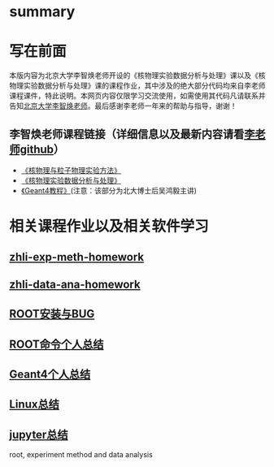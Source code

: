 # summary

# 写在前面
本版内容为北京大学李智焕老师开设的《核物理实验数据分析与处理》课以及《核物理实验数据分析与处理》课的课程作业，其中涉及的绝大部分代码均来自李老师课程课件，特此说明。本网页内容仅限学习交流使用，如需使用其代码凡请联系并告知[北京大学李智焕老师](http://ppnp.pku.edu.cn/info/1013/1045.htm)。最后感谢李老师一年来的帮助与指导，谢谢！
## 李智焕老师课程链接（详细信息以及最新内容请看[李老师github](https://github.com/zhihuanli)）
- [《核物理与粒子物理实验方法》](https://zhihuanli.github.io/Experimental-Method-in-Nuclear-Physics/)
- [《核物理实验数据分析与处理》](https://zhihuanli.github.io/Experimental-Data-Analysis-Course/)
- [《Geant4教程》](http://wuhongyi.cn/GEANT4Course/)(注意：该部分为北大博士后吴鸿毅主讲)


# 相关课程作业以及相关软件学习

## [zhli-exp-meth-homework](https://dragon-xi.github.io/zhli-exp-meth-homework)

## [zhli-data-ana-homework](https://dragon-xi.github.io/zhli-data-ana-homework)

## [ROOT安装与BUG](https://dragon-xi.github.io/summary/ROOT/ROOT_Installation_and_Debug.html)

## [ROOT命令个人总结](https://dragon-xi.github.io/summary/ROOT/roottips_xi.html)

## [Geant4个人总结](https://dragon-xi.github.io/summary/geant4/geant4note_xi.html)

## [Linux总结](https://dragon-xi.github.io/summary/linux/Linuxtips_xi.html)

## [jupyter总结](https://dragon-xi.github.io/summary/jupyter/readme_jupyter.html)

root, experiment method and data analysis
